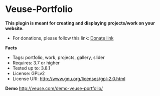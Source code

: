 Veuse-Portfolio
===============

<b>This plugin is meant for creating and displaying projects/work on your website.</b>

- For donations, please follow this link: <a href="https://www.paypal.com/cgi-bin/webscr?cmd=_donations&business=andreas%2ewilthil%40gmail%2ecom&lc=NO&item_name=Veuse&no_note=0&cn=Add%20special%20instructions%20to%20the%20seller%3a&no_shipping=1&currency_code=NOK&bn=PP%2dDonationsBF%3abtn_donateCC_LG%2egif%3aNonHosted"> Donate link</a>

**Facts**
- Tags: portfolio, work, projects, gallery, slider
- Requires: 3.7 or higher
- Tested up to: 3.8.1
- License: GPLv2
- License URI: <h href="http://www.gnu.org/licenses/gpl-2.0.html">http://www.gnu.org/licenses/gpl-2.0.html</a>

**Demo**
http://veuse.com/demo-veuse-portfolio/


